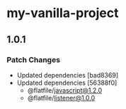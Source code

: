 # my-vanilla-project

## 1.0.1

### Patch Changes

- Updated dependencies [bad8369]
- Updated dependencies [56388f0]
  - @flatfile/javascript@1.2.0
  - @flatfile/listener@1.0.0
